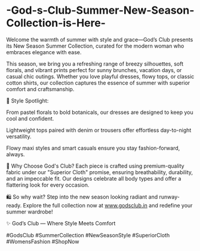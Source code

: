# -God-s-Club-Summer-New-Season-Collection-is-Here-

Welcome the warmth of summer with style and grace—God’s Club presents its New Season Summer Collection, curated for the modern woman who embraces elegance with ease.

This season, we bring you a refreshing range of breezy silhouettes, soft florals, and vibrant prints perfect for sunny brunches, vacation days, or casual chic outings. Whether you love playful dresses, flowy tops, or classic cotton shirts, our collection captures the essence of summer with superior comfort and craftsmanship.

👗 Style Spotlight:

From pastel florals to bold botanicals, our dresses are designed to keep you cool and confident.

Lightweight tops paired with denim or trousers offer effortless day-to-night versatility.

Flowy maxi styles and smart casuals ensure you stay fashion-forward, always.

🌿 Why Choose God's Club?
Each piece is crafted using premium-quality fabric under our "Superior Cloth" promise, ensuring breathability, durability, and an impeccable fit. Our designs celebrate all body types and offer a flattering look for every occasion.

🛍️ So why wait? Step into the new season looking radiant and runway-ready. Explore the full collection now at www.godsclub.in and redefine your summer wardrobe!

✨ God’s Club — Where Style Meets Comfort

#GodsClub #SummerCollection #NewSeasonStyle #SuperiorCloth #WomensFashion #ShopNow
